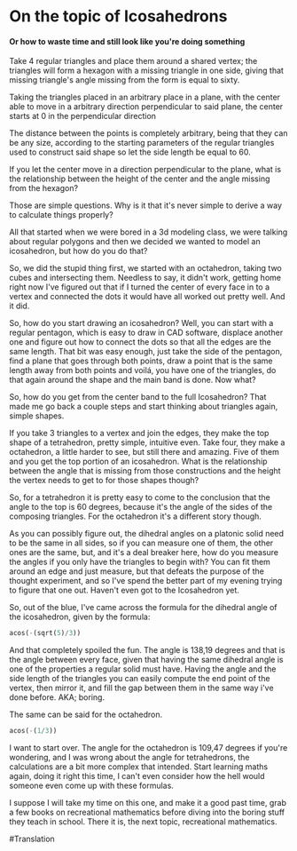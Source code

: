 # On the topic of Icosahedrons
#### Or how to waste time and still look like you're doing something

Take 4 regular triangles and place them around a shared vertex; the triangles will form a hexagon with a missing triangle in one side, giving that missing triangle's angle missing from the form is equal to sixty.

Taking the triangles placed in an arbitrary place in a plane, with the center able to move in a arbitrary direction perpendicular to said plane, the center starts at 0 in the perpendicular direction

The distance between the points is completely arbitrary, being that they can be any size, according to the starting parameters of the regular triangles used to construct said shape so let the side length be equal to 60.

If you let the center move in a direction perpendicular to the plane, what is the relationship between the height of the center and the angle missing from the hexagon?

Those are simple questions. Why is it that it's never simple to derive a way to calculate things properly?

All that started when we were bored in a 3d modeling class, we were talking about regular polygons and then we decided we wanted to model an icosahedron, but how do you do that?

So, we did the stupid thing first, we started with an octahedron, taking two cubes and intersecting them. Needless to say, it didn't work, getting home right now I've figured out that if I turned the center of every face in to a vertex and connected the dots it would have all worked out pretty well. And it did.

So, how do you start drawing an icosahedron? Well, you can start with a regular pentagon, which is easy to draw in CAD software, displace another one and figure out how to connect the dots so that all the edges are the same length. That bit was easy enough, just take the side of the pentagon, find a plane that goes through both points, draw a point that is the same length away from both points and voilá, you have one of the triangles, do that again around the shape and the main band is done. Now what?

So, how do you get from the center band to the full Icosahedron? That made me go back a couple steps and start thinking about triangles again, simple shapes.

If you take 3 triangles to a vertex and join the edges, they make the top shape of a tetrahedron, pretty simple, intuitive even. Take four, they make a octahedron, a little harder to see, but still there and amazing. Five of them and you get the top portion of an icosahedron. What is the relationship between the angle that is missing from those constructions and the height the vertex needs to get to for those shapes though?

So, for a tetrahedron it is pretty easy to come to the conclusion that the angle to the top is 60 degrees, because it's the angle of the sides of the composing triangles. For the octahedron it's a different story though.

As you can possibly figure out, the dihedral angles on a platonic solid need to be the same in all sides, so if you can measure one of them, the other ones are the same, but, and it's a deal breaker here, how do you measure the angles if you only have the triangles to begin with? You can fit them around an edge and just measure, but that defeats the purpose of the thought experiment, and so I've spend the better part of my evening trying to figure that one out. Haven't even got to the Icosahedron yet.

So, out of the blue, I've came across the formula for the dihedral angle of the icosahedron, given by the formula:

```py
acos(-(sqrt(5)/3))
```

And that completely spoiled the fun. The angle is 138,19 degrees and that is the angle between every face, given that having the same dihedral angle is one of the properties a regular solid must have. Having the angle and the side length of the triangles you can easily compute the end point of the vertex, then mirror it, and fill the gap between them in the same way i've done before. AKA; boring.

The same can be said for the octahedron.

```py
acos(-(1/3))
```

I want to start over. The angle for the octahedron is 109,47 degrees if you're wondering, and I was wrong about the angle for tetrahedrons, the calculations are a bit more complex that intended. Start learning maths again, doing it right this time, I can't even consider how the hell would someone even come up with these formulas.

I suppose I will take my time on this one, and make it a good past time, grab a few books on recreational mathematics before diving into the boring stuff they teach in school. There it is, the next topic, recreational mathematics.

#Translation
